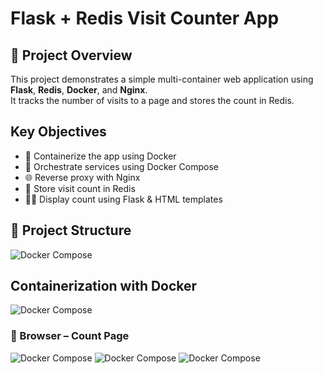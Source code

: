 #  Flask + Redis Visit Counter App

## 📌 Project Overview
This project demonstrates a simple multi-container web application using **Flask**, **Redis**, **Docker**, and **Nginx**.  
It tracks the number of visits to a page and stores the count in Redis.

## Key Objectives
- 🐳 Containerize the app using Docker
- 🔄 Orchestrate services using Docker Compose
- 🌐 Reverse proxy with Nginx
- 🔢 Store visit count in Redis
- 👨‍💻 Display count using Flask & HTML templates

## 📁 Project Structure
![Docker Compose](https://github.com/inaadem/my-visit-counter-app/blob/main/project%20strujer.png?raw=true)

## Containerization with Docker
![Docker Compose](https://github.com/inaadem/my-visit-counter-app/blob/main/dockerfile.png?raw=true) 

### 🔢 Browser – Count Page
![Docker Compose](https://github.com/inaadem/my-visit-counter-app/blob/main/browser-welcome.png.png?raw=true) 
![Docker Compose](https://github.com/inaadem/my-visit-counter-app/blob/main/browser-welcome.png.png?raw=true) 
![Docker Compose](https://github.com/inaadem/my-visit-counter-app/blob/main/browser-welcome.png%20(2).png?raw=true) 
